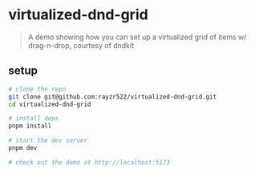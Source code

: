 # virtualized-dnd-grid

> A demo showing how you can set up a virtualized grid of items w/ drag-n-drop, courtesy of dndkit

## setup

```bash
# clone the repo
git clone git@github.com:rayzr522/virtualized-dnd-grid.git
cd virtualized-dnd-grid

# install deps
pnpm install

# start the dev server
pnpm dev

# check out the demo at http://localhost:5173
```
